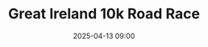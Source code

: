 ---
title: Great Ireland 10k Road Race
location: Phoenix Park,Dublin
date: 2025-04-13 09:00
latitude: 53.360961
longitude: -6.341613
results:
  - place: 24
    name: Richard Finegan
    time: 37.53
    note: MS    
  - place: 36
    name: Mollie O'Donnell
    time: 38.31
    note: FS 
  - place: 238
    name: David Mitchell
    time: 44.51
    note: M40 
---